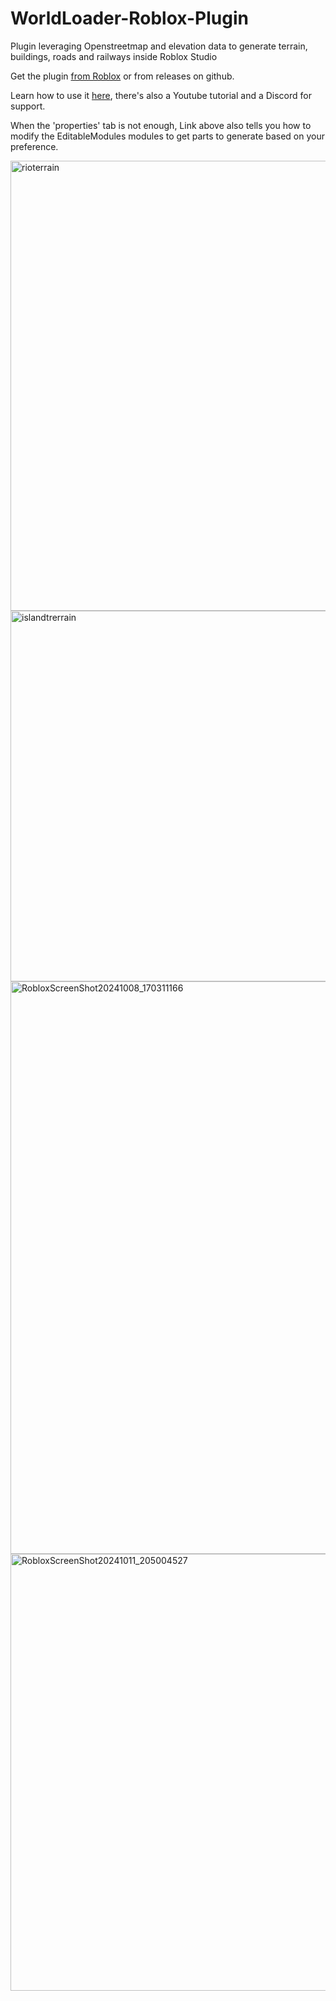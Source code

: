 # WorldLoader-Roblox-Plugin
Plugin leveraging Openstreetmap and elevation data to generate terrain, buildings, roads and railways inside Roblox Studio

Get the plugin [from Roblox](https://create.roblox.com/store/asset/76005743851966/WorldLoader-Import-Real-life-places) or from releases on github.

Learn how to use it [here](https://devforum.roblox.com/t/worldloader-plugin-documentation/3187419), there's also a Youtube tutorial and a Discord for support.

When the 'properties' tab is not enough, Link above also tells you how to modify the EditableModules modules to get parts to generate based on your preference.

<img width="1280" height="720" alt="rioterrain" src="https://github.com/user-attachments/assets/0a248fec-93b8-4aed-8479-db850c72b18b" />
<img width="833" height="593" alt="islandtrerrain" src="https://github.com/user-attachments/assets/3207a50f-4623-4526-b76e-836d3889e600" />
<img width="1914" height="916" alt="RobloxScreenShot20241008_170311166" src="https://github.com/user-attachments/assets/7ddb75cb-2979-4bcf-9acc-2793b60ed2b6" />
<img width="1426" height="699" alt="RobloxScreenShot20241011_205004527" src="https://github.com/user-attachments/assets/3644cbde-ea35-421c-8776-7df251574380" />
